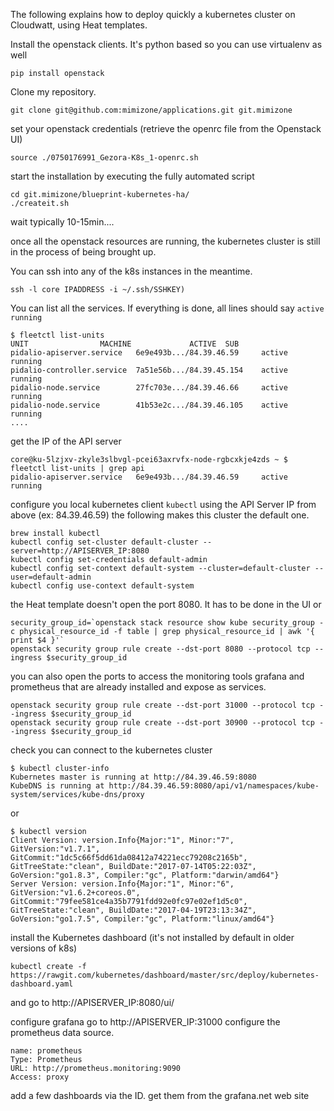 
The following explains how to deploy quickly a kubernetes cluster on Cloudwatt, using Heat templates.


Install the openstack clients.
It's python based so you can use virtualenv as well
```
pip install openstack
```

Clone my repository.
```
git clone git@github.com:mimizone/applications.git git.mimizone
```

set your openstack credentials (retrieve the openrc file from the Openstack UI)
```
source ./0750176991_Gezora-K8s_1-openrc.sh
```

start the installation by executing the fully automated script
```
cd git.mimizone/blueprint-kubernetes-ha/
./createit.sh
```

wait typically 10-15min....

once all the openstack resources are running, the kubernetes cluster is still in the process of being brought up.

You can ssh into any of the k8s instances in the meantime.
```
ssh -l core IPADDRESS -i ~/.ssh/SSHKEY)
```

You can list all the services. If everything is done, all lines should say `active running`
```
$ fleetctl list-units
UNIT				MACHINE				ACTIVE	SUB
pidalio-apiserver.service	6e9e493b.../84.39.46.59		active	running
pidalio-controller.service	7a51e56b.../84.39.45.154	active	running
pidalio-node.service		27fc703e.../84.39.46.66		active	running
pidalio-node.service		41b53e2c.../84.39.46.105	active	running
....
```

get the IP of the API server
```
core@ku-5lzjxv-zkyle3slbvgl-pcei63axrvfx-node-rgbcxkje4zds ~ $ fleetctl list-units | grep api
pidalio-apiserver.service	6e9e493b.../84.39.46.59		active	running
```

configure you local kubernetes client `kubectl` using the API Server IP from above (ex: 84.39.46.59)
the following makes this cluster the default one.
```
brew install kubectl
kubectl config set-cluster default-cluster --server=http://APISERVER_IP:8080
kubectl config set-credentials default-admin
kubectl config set-context default-system --cluster=default-cluster --user=default-admin
kubectl config use-context default-system
```

the Heat template doesn't open the port 8080.
It has to be done in the UI or
```
security_group_id=`openstack stack resource show kube security_group -c physical_resource_id -f table | grep physical_resource_id | awk '{ print $4 }'`
openstack security group rule create --dst-port 8080 --protocol tcp --ingress $security_group_id
```

you can also open the ports to access the monitoring tools grafana and prometheus that are already installed and expose as services.
```
openstack security group rule create --dst-port 31000 --protocol tcp --ingress $security_group_id
openstack security group rule create --dst-port 30900 --protocol tcp --ingress $security_group_id
```

check you can connect to the kubernetes cluster
```
$ kubectl cluster-info
Kubernetes master is running at http://84.39.46.59:8080
KubeDNS is running at http://84.39.46.59:8080/api/v1/namespaces/kube-system/services/kube-dns/proxy
```
or
```
$ kubectl version
Client Version: version.Info{Major:"1", Minor:"7", GitVersion:"v1.7.1", GitCommit:"1dc5c66f5dd61da08412a74221ecc79208c2165b", GitTreeState:"clean", BuildDate:"2017-07-14T05:22:03Z", GoVersion:"go1.8.3", Compiler:"gc", Platform:"darwin/amd64"}
Server Version: version.Info{Major:"1", Minor:"6", GitVersion:"v1.6.2+coreos.0", GitCommit:"79fee581ce4a35b7791fdd92e0fc97e02ef1d5c0", GitTreeState:"clean", BuildDate:"2017-04-19T23:13:34Z", GoVersion:"go1.7.5", Compiler:"gc", Platform:"linux/amd64"}
```

install the Kubernetes dashboard (it's not installed by default in older versions of k8s)
```
kubectl create -f https://rawgit.com/kubernetes/dashboard/master/src/deploy/kubernetes-dashboard.yaml
```
and go to
http://APISERVER_IP:8080/ui/



configure grafana
go to http://APISERVER_IP:31000
configure the prometheus data source.
```
name: prometheus
Type: Prometheus
URL: http://prometheus.monitoring:9090
Access: proxy
```
add a few dashboards via the ID.
get them from the grafana.net web site
